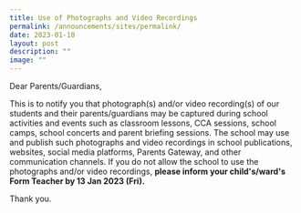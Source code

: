 ```yaml
---
title: Use of Photographs and Video Recordings
permalink: /announcements/sites/permalink/
date: 2023-01-10
layout: post
description: ""
image: ""
---
```

Dear Parents/Guardians,

This is to notify you that photograph(s) and/or video recording(s) of our students and their parents/guardians may be captured during school activities and events such as classroom lessons, CCA sessions, school camps, school concerts and parent briefing sessions. The school may use and publish such photographs and video recordings in school publications, websites, social media platforms, Parents Gateway, and other communication channels. If you do not allow the school to use the photographs and/or video recordings, **please inform your child's/ward's Form Teacher by 13 Jan 2023 (Fri).**

Thank you.
